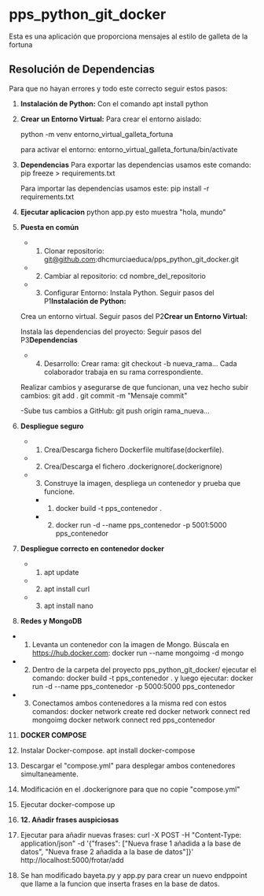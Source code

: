# pps_python_git_docker

Esta es una aplicación que proporciona mensajes al estilo de galleta de la fortuna

## Resolución de Dependencias

Para que no hayan errores y todo este correcto seguir estos pasos:

1. **Instalación de Python:**
   Con el comando apt install python

2. **Crear un Entorno Virtual:**
   Para crear el entorno aislado:
   
   python -m venv entorno_virtual_galleta_fortuna

   para activar el entorno:
   entorno_virtual_galleta_fortuna/bin/activate

3. **Dependencias**
    Para exportar las dependencias usamos este comando:
    pip freeze > requirements.txt
    
    Para importar las dependencias usamos este:
    pip install -r requirements.txt
4. **Ejecutar aplicacion**
    python app.py esto muestra "hola, mundo"

6. **Puesta en común**
   - 1. Clonar repositorio:
    git@github.com:dhcmurciaeduca/pps_python_git_docker.git

   - 2. Cambiar al repositorio:
    cd nombre_del_repositorio
   
   - 3. Configurar Entorno:
    Instala Python. Seguir pasos del P1**Instalación de Python:**

    Crea un entorno virtual. Seguir pasos del P2**Crear un Entorno Virtual:**
    
    Instala las dependencias del proyecto: Seguir pasos del P3**Dependencias**

   - 4. Desarrollo:
    Crear rama:
    git checkout -b nueva_rama...
    Cada colaborador trabaja en su rama correspondiente.

    Realizar cambios y asegurarse de que funcionan, una vez hecho subir cambios:
    git add .
    git commit -m "Mensaje commit"
    

   -Sube tus cambios a GitHub:
    git push origin rama_nueva...

8. **Despliegue seguro**
   - 1. Crea/Descarga fichero Dockerfile multifase(dockerfile).
   - 2. Crea/Descarga el fichero .dockerignore(.dockerignore)
   - 3. Construye la imagen, despliega un contenedor y prueba que funcione.
      - 1. docker build -t pps_contenedor .
      - 2. docker run -d --name pps_contenedor -p 5001:5000 pps_contenedor
9. **Despliegue correcto en contenedor docker**
   - 1. apt update
   - 2. apt install curl
   - 3. apt install nano

10. **Redes y MongoDB**
   - 1. Levanta un contenedor con la imagen de Mongo. Búscala en https://hub.docker.com:
   docker run --name mongoimg -d mongo

   - 2. Dentro de la carpeta del proyecto pps_python_git_docker/
   ejecutar el comando: docker build -t pps_contenedor . 
   y luego ejecutar: docker run -d --name pps_contenedor -p 5000:5000 pps_contenedor

   - 3. Conectamos ambos contenedores a la misma red con estos comandos:
   docker network create red
   docker network connect red mongoimg
   docker network connect red pps_contenedor


   
11. **DOCKER COMPOSE**
   1. Instalar Docker-compose. apt install docker-compose
   2. Descargar el "compose.yml" para desplegar ambos contenedores simultaneamente.
   3. Modificación en el .dockerignore para que no copie "compose.yml"
   4. Ejecutar docker-compose up

12. **12. Añadir frases auspiciosas**
   1. Ejecutar para añadir nuevas frases: curl -X POST -H "Content-Type: application/json" -d '{"frases": ["Nueva frase 1 añadida a la base de datos", "Nueva frase 2 añadida a la base de datos"]}' http://localhost:5000/frotar/add
   2. Se han modificado bayeta.py y app.py para crear un nuevo endppoint que llame a la funcion que inserta frases en la base de datos.
